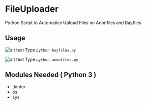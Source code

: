 # FileUploader
Python Script to Automatice Upload Files on Anonfiles and Bayfiles
## Usage

![alt text](https://upload.wikimedia.org/wikipedia/commons/9/91/Bayfiles_logo.png "BayFiles")
Type `python bayfiles.py`

![alt text](https://anonfiles.com/static/logo.png "AnonFiles")
Type `python anonfiles.py`

## Modules Needed ( Python 3 )
- tkinter
- os
- sys
